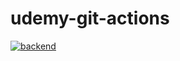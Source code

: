 # udemy-git-actions

[![backend](https://github.com/kishibiki/udemy-git-actions/actions/workflows/backend.yml/badge.svg)](https://github.com/kishibiki/udemy-git-actions/actions/workflows/backend.yml)
